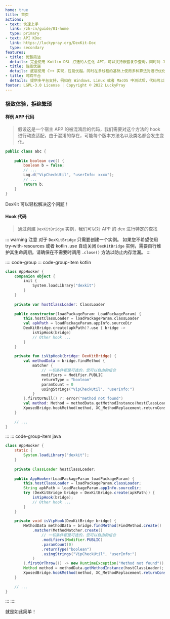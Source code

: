 ```yaml
---
home: true
title: 首页
actions:
- text: 快速上手
  link: /zh-cn/guide/01-home
  type: primary
- text: API KDoc
  link: https://luckypray.org/DexKit-Doc
  type: secondary
features:
- title: 优雅简洁
  details: 完全使用 Kotlin DSL 打造的人性化 API，可以支持嵌套复杂查询，同时对 Java 也提供了良好的支持。
- title: 性能优越
  details: 底层使用 C++ 实现，性能优越，同时在多线程的基础上使用多种算法对进行优化，能够在极短时间内完成复杂的搜索。
- title: 可跨平台
  details: 提供多平台支持，例如在 Windows、Linux 或者 MacOS 中测试后，代码可以直接迁移至 Android 平台。
footer: LGPL-3.0 License | Copyright © 2022 LuckyPray
---
```


### 极致体验，拒绝繁琐

#### 样例 APP 代码

> 假设这是一个宿主 APP 的被混淆后的代码，我们需要对这个方法的 hook 进行动态适配，由于混淆的存在，可能每个版本方法名以及类名都会发生变化。

```java
public class abc {
    
    public boolean cvc() {
        boolean b = false;
        // ...
        Log.d("VipCheckUtil", "userInfo: xxxx");
        // ...
        return b;
    }
}
```

DexKit 可以轻松解决这个问题！

#### Hook 代码

> 通过创建 `DexKitBridge` 实例，我们可以对 APP 的 dex 进行特定的查找

::: warning 注意
对于 `DexKitBridge` 只需要创建一个实例。 如果您不希望使用 try-with-resources 或者 kotlin .use 
自动关闭 `DexKitBridge` 实例，需要自行维护其生命周期。请确保在不需要时调用 `.close()` 方法以防止内存泄漏。
:::

:::: code-group
::: code-group-item kotlin
```kotlin
class AppHooker {
    companion object {
        init {
            System.loadLibrary("dexkit")
        }
    }
    
    private var hostClassLoader: ClassLoader
    
    public constructor(loadPackageParam: LoadPackageParam) {
        this.hostClassLoader = loadPackageParam.classLoader
        val apkPath = loadPackageParam.appInfo.sourceDir
        DexKitBridge.create(apkPath)?.use { bridge ->
            isVipHook(bridge)
            // Other hook ...
        }
    }
    
    private fun isVipHook(bridge: DexKitBridge) {
        val methodData = bridge.findMethod {
            matcher {
                // 一切条件都是可选的，您可以自由的组合
                modifiers = Modifier.PUBLIC
                returnType = "boolean"
                paramCount = 0
                usingStrings("VipCheckUtil", "userInfo:")
            }
        }.firstOrNull() ?: error("method not found")
        val method: Method = methodData.getMethodInstance(hostClassLoader)
        XposedBridge.hookMethod(method, XC_MethodReplacement.returnConstant(true))
    }
    
    // ...
}
```
:::
::: code-group-item java
```java
class AppHooker {
    static {
        System.loadLibrary("dexkit");
    }
    
    private ClassLoader hostClassLoader;
    
    public AppHooker(LoadPackageParam loadPackageParam) {
        this.hostClassLoader = loadPackageParam.classLoader;
        String apkPath = loadPackageParam.appInfo.sourceDir;
        try (DexKitBridge bridge = DexKitBridge.create(apkPath)) {
            isVipHook(bridge);
            // Other hook ...
        }
    }
    
    private void isVipHook(DexKitBridge bridge) {
        MethodData methodData = bridge.findMethod(FindMethod.create()
            .matcher(MethodMatcher.create()
                // 一切条件都是可选的，您可以自由的组合
                .modifiers(Modifier.PUBLIC)
                .paramCount(0)
                .returnType("boolean")
                .usingStrings("VipCheckUtil", "userInfo:")
            )
        ).firstOrThrow(() -> new RuntimeException("Method not found"));
        Method method = methodData.getMethodInstance(hostClassLoader);
        XposedBridge.hookMethod(method, XC_MethodReplacement.returnConstant(true));
    }
    
    // ...
}
```
:::
::::

就是如此简单！
